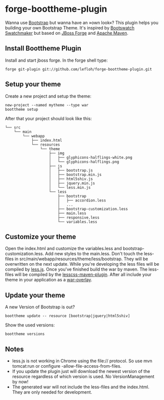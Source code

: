 forge-boottheme-plugin
======================

Wanna use [Bootstrap](http://twitter.github.io/bootstrap/) but wanna have an &raquo;own look&laquo;? This plugin helps you building your own Bootstrap Theme.
It's inspired by [Bootswatch Swatchmaker](https://github.com/thomaspark/bootswatch/tree/gh-pages/swatchmaker) 
but based on [JBoss Forge](http://forge.jboss.org/) and [Apache Maven](http://maven.apache.org/). 

Install Boottheme Plugin
------------------------

Install and start jboss forge. In the forge shell type:

	forge git-plugin git://github.com/lefloh/forge-boottheme-plugin.git

Setup your theme
----------------

Create a new project and setup the theme:
	
	new-project --named mytheme --type war
	boottheme setup
	
After that your project should look like this:

	└── src
	    └── main
	        └── webapp
	            ├── index.html
	            └── resources
	                └── theme
	                    ├── img
	                    │   ├── glyphicons-halflings-white.png
	                    │   └── glyphicons-halflings.png
	                    ├── js
	                    │   ├── bootstrap.js
	                    │   ├── bootstrap.min.js
	                    │   ├── html5shiv.js
	                    │   ├── jquery.min.js
	                    │   └── less.min.js
	                    └── less
	                        ├── bootstrap
	                        │   ├── accordion.less
	     					│	...
	     					├── bootstrap-customization.less
    	                    ├── main.less
     	                    ├── responsive.less
     	                    └── variables.less
     	 
Customize your theme
--------------------

Open the index.html and customize the variables.less and bootstrap-customization.less. Add new styles to the main.less.
Don't touch the less-files in src/main/webapp/resources/theme/less/bootstrap. They will be overwritten on the next update.
While you're developing the less files will be compiled by [less.js](http://www.lesscss.de/). 
Once you've finished build the war by maven. The less-files will be compiled by the [lesscss-maven-plugin](https://github.com/marceloverdijk/lesscss-maven-plugin).
After all include your theme in your application as a [war-overlay](http://maven.apache.org/plugins/maven-war-plugin/overlays.html).

Update your theme
-----------------

A new Version of Bootstrap is out?

	boottheme update -- resource [bootstrap|jquery|html5shiv]
	
Show the used versions:

	boottheme versions
	
Notes
-----

* less.js is not working in Chrome using the file:// protocol. So use mvn tomcat:run or configure -allow-file-access-from-files.
* If you update the plugin just will download the newest version of the resource regardless of which version is used. No VersionManagement by now!
* The generated war will not include the less-files and the index.html. They are only needed for development.
 